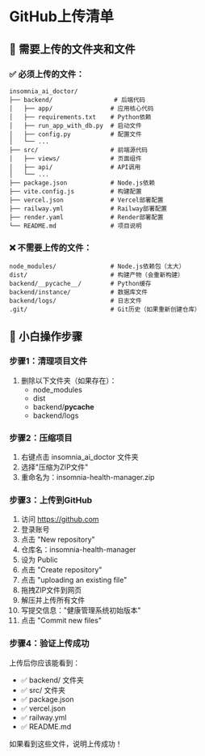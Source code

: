 # GitHub上传清单

## 📁 需要上传的文件夹和文件

### ✅ 必须上传的文件：
```
insomnia_ai_doctor/
├── backend/                 # 后端代码
│   ├── app/                # 应用核心代码
│   ├── requirements.txt    # Python依赖
│   ├── run_app_with_db.py  # 启动文件
│   ├── config.py           # 配置文件
│   └── ...
├── src/                    # 前端源代码
│   ├── views/              # 页面组件
│   ├── api/                # API调用
│   └── ...
├── package.json            # Node.js依赖
├── vite.config.js          # 构建配置
├── vercel.json             # Vercel部署配置
├── railway.yml             # Railway部署配置
├── render.yaml             # Render部署配置
└── README.md               # 项目说明
```

### ❌ 不需要上传的文件：
```
node_modules/               # Node.js依赖包（太大）
dist/                       # 构建产物（会重新构建）
backend/__pycache__/        # Python缓存
backend/instance/           # 数据库文件
backend/logs/               # 日志文件
.git/                       # Git历史（如果重新创建仓库）
```

## 🎯 小白操作步骤

### 步骤1：清理项目文件
1. 删除以下文件夹（如果存在）：
   - node_modules
   - dist  
   - backend/__pycache__
   - backend/logs

### 步骤2：压缩项目
1. 右键点击 insomnia_ai_doctor 文件夹
2. 选择"压缩为ZIP文件"
3. 重命名为：insomnia-health-manager.zip

### 步骤3：上传到GitHub
1. 访问 https://github.com
2. 登录账号
3. 点击 "New repository"
4. 仓库名：insomnia-health-manager
5. 设为 Public
6. 点击 "Create repository"
7. 点击 "uploading an existing file"
8. 拖拽ZIP文件到网页
9. 解压并上传所有文件
10. 写提交信息："健康管理系统初始版本"
11. 点击 "Commit new files"

### 步骤4：验证上传成功
上传后你应该能看到：
- ✅ backend/ 文件夹
- ✅ src/ 文件夹  
- ✅ package.json
- ✅ vercel.json
- ✅ railway.yml
- ✅ README.md

如果看到这些文件，说明上传成功！
```